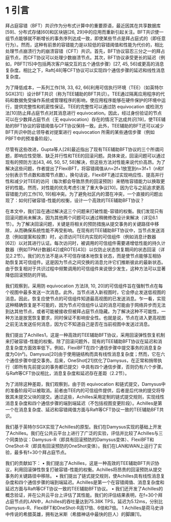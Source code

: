 # 1 引言

拜占庭容错（BFT）共识作为分布式计算中的重要原语，最近因其在共享数据库[59]、分布式存储[60]和区块链[26, 29]中的应用而重新引起关注。BFT共识使一组节点能够就不断增长的事务序列达成一致，即使某些节点是拜占庭式的（即任意行为）。然而，这种有前景的容错能力是以较低的容错阈值和性能为代价的，相比处理节点崩溃行为的崩溃容错（CFT）共识。首先，BFT协议容忍三分之一的拜占庭节点，而CFT协议可以处理少数崩溃节点。其次，BFT协议承受更长的延迟（例如，PBFT[15]中包括两次客户端交互的五个通信步骤）[27, 45, 56]或更高的消息复杂度。相比之下，Raft[48]等CFT协议可以实现四个通信步骤的延迟和线性消息复杂度。

为了降低成本，一系列工作[18, 33, 62, 66]利用可信执行环境（TEE）（如英特尔SGX[31]）设计BFT共识（称为TEE辅助的BFT共识）。TEE通过隔离应用程序的代码和数据免受操作系统或管理程序的影响，使应用程序能够在硬件保护的环境中运行，提供完整性和机密性保证。TEE的完整性可以通过防 equivocation 或检测方法[10]防止拜占庭节点对其消息进行 equivocation。因此，经过身份验证的节点可以在少数拜占庭节点（无 equivocation）存在的情况下达成共识[19]，使TEE辅助的BFT协议的容错阈值与CFT协议保持一致。此外，TEE辅助的BFT还可以减少BFT共识中防止领导者对提案进行 equivocation 所需的某些通信步骤（例如PBFT中的预准备阶段）。

尽管有这些改进，Gupta等人[28]最近指出了现有TEE辅助BFT协议的三个所谓问题，即响应性受限、缺乏并行性和TEE的回滚问题。具体来说，回滚问题可以通过现有的预防方法[43, 46, 50, 57, 58]解决，但这些方法对性能来说代价高昂。为了解决这些问题，作者提出了FlexiBFT，将容错阈值从n=2f+1放宽到n=3f+1（n和f分别表示节点数和故障节点数）。换句话说，FlexiBFT通过实现响应性、提高并行性和减少对TEE的访问（每次都会导致昂贵的回滚预防）来牺牲容错能力以换取更好的性能。然而，对性能的优先考虑引发了重大争议[10]，因为它与之前追求更高容错能力的工作[10, 19]相冲突。为了避免社区内的潜在冲突，一个直接的问题出现了：如何打破容错-性能的权衡，设计一个高效的TEE辅助BFT协议？

在本文中，我们旨在通过解决这三个问题来打破性能-容错的权衡。我们发现只有回滚问题尚未解决，因为其他两个问题可以通过稍微修改设计来解决（详见6.1节）。为了解决回滚问题，关键是将相关的预防措施从提交事务的关键路径中移除，从而确保系统性能不再受影响。在现有的TEE辅助BFT协议中，当节点发送消息（例如提案和投票）时，必须访问TEE内实现的可信组件（例如消息计数器[62]）以对其进行认证。每次访问时，被调用的可信组件需要递增低性能的持久计数器（例如TPM计数器[42]或ROTE[43]）以仅防止状态恢复期间的状态回滚（详见2.2节）。我们的方法不是从不可信存储本地恢复状态，而是使节点能够互相协助恢复其可信组件。这是因为节点之间交换的消息允许它们推断彼此的最新状态。由于恢复相对于共识过程中频繁调用的可信组件来说很少发生，这种方法可以显著降低回滚预防的开销。

我们观察到，采用防 equivocation 方法[8, 10, 20]的可信组件旨在强制节点在每个视图中最多发送一次消息。此外，当节点进入新视图时，它会停止发送低视图的消息。因此，恢复应使节点的可信组件知道最高视图的已发送消息。乍一看，实现这种精确恢复是不可能的，因为节点可信组件认证的消息可能由于网络异步而无法到达其他节点，或者可能被接收但被拜占庭节点隐藏。为了解决这种不可能性，一种方法是放宽恢复要求，同时保证不影响安全性。也就是说，节点在进入更高视图之前无法发送任何消息，因为它不知道自己是否在当前视图中发送过消息。

我们提出了Achilles1，这是一种高效的TEE辅助BFT协议，采用回滚弹性恢复机制来打破容错-性能的权衡。除了回滚问题外，现有的TEE辅助BFT协议在延迟和消息复杂度方面效率低下。例如，FlexiBFT在四个通信步骤中提交事务的消息复杂度为O(n²)。Damysus[20]由于使用链结构而具有线性消息复杂度；然而，它在六个通信步骤中提交事务。后来，OneShot[21]优化了Damysus，在正常和捎带执行（即所有先前提议的事务都已提交）中具有四个通信步骤，否则仍有六个步骤。与Raft等CFT协议相比，消息复杂度和延迟存在差距（2.2节）。

为了消除这种差距，我们观察到，由于防 equivocation 和链式提交，Damysus中的准备阶段可以被取消。前者由TEE内的可信组件提供，后者是后代块的提交将导致其未提交父块的提交。通过这些，Achilles采用定制的链式提交规则，实现线性消息复杂度和四个通信步骤的端到端延迟（不包括视图变更阶段）。Achilles是第一个在消息复杂度、延迟和容错阈值方面与Raft等CFT协议一致的TEE辅助BFT共识。

我们基于英特尔SGX实现了Achilles的原型。我们在Damysus实现的基础上开发了Achilles。我们在公共云平台上进行了广泛的实验，评估并比较了Achilles与三个同类协议：Damysus-R（即具有回滚预防的Damysus变体）、FlexiBFT和OneShot-R（即具有回滚预防的OneShot变体）。我们在LAN和WAN上运行了实验，最多有f=30个拜占庭节点。

我们的贡献如下：
• 我们提出了Achilles，这是一种高效的TEE辅助BFT共识协议，利用回滚弹性恢复打破容错-性能的权衡。Achilles将昂贵的回滚预防从提交事务的关键路径中移除。
• 我们提出了链式提交规则，使Achilles具有线性消息复杂度和四个通信步骤的端到端延迟。Achilles是第一个在容错阈值、消息复杂度和延迟方面与Raft等CFT协议一致的TEE辅助BFT协议。
• 我们还开发了Achilles的概念验证，并在公共云平台上评估了其性能。我们的评估结果表明，在f=30个拜占庭节点的LAN中，Achilles的吞吐量达到75.38K TPS，延迟为5.12ms，分别比Damysus-R、FlexiBFT和OneShot-R高17倍、6倍和7倍。
1 Achilles是荷马史诗中传说的希腊英雄，拥有达米斯（希腊神话中最快的巨人）的脚踝[1]。